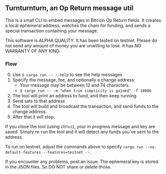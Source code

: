 ## Turnturnturn, an Op Return message util

This is a small CLI to embed messages in Bitcoin Op Return fields. It creates a
local ephemeral address, watches the chain for funding, and sends a special
transaction containing your message.

This software is ALPHA QUALITY. It has been tested on testnet. Please do not
send any amount of money you are unwilling to lose. It has NO WARRANTY OF ANY
KIND.

### Flow

0. Use `$ cargo run -- --help` to see the help messages
1. Specify the message, fee, and optionally a change address:
    - Your message may be between 12 and 74 characters.
    - `$ cargo run -- -m "when true simplicity is gained" -f 10000`
2. The tool will print an address to fund, and then keep running
3. Send sats to that address
4. The tool will build and broadcast the transaction, and send funds to the
  change address.
5. After that it will stop.

If you close the tool (using ctrl+c), your in progress message and key are
saved. Simply re-run the tool and it will detect any funds you've sent to the
address.

To run on testnet, adjust the commands above to specify
`cargo run --no-default-features --features=testnet --`.

If you encounter any problems, post an issue. The ephemeral key is stored in
the JSON files. So DO NOT share or delete those.
